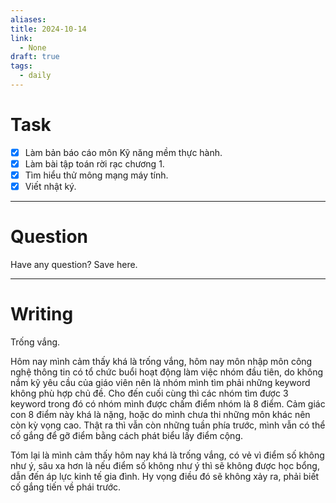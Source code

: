 ```yaml
---
aliases: 
title: 2024-10-14
link:
  - None
draft: true
tags:
  - daily
---
```

# Task
- [x] Làm bản báo cáo môn Kỹ năng mềm thực hành.
- [x] Làm bài tập toán rời rạc chương 1.
- [x] Tìm hiểu thử mông mạng máy tính.
- [x] Viết nhật ký.

---
# Question

Have any question? Save here.

---
# Writing

Trống vắng.

Hôm nay mình cảm thấy khá là trống vắng, hôm nay môn nhập môn công nghệ thông tin có tổ chức buổi hoạt động làm việc nhóm đầu tiên, do không nắm kỹ yêu cầu của giáo viên nên là nhóm mình tìm phải những keyword không phù hợp chủ đề. Cho đến cuối cùng thì các nhóm tìm được 3 keyword trong đó có nhóm mình được chấm điểm nhóm là 8 điểm. Cảm giác con 8 điểm này khá là nặng, hoặc do mình chưa thi những môn khác nên còn kỳ vọng cao. Thật ra thì vẫn còn những tuần phía trước, mình vẫn có thể cố gắng để gỡ điểm bằng cách phát biểu lấy điểm cộng.

Tóm lại là mình cảm thấy hôm nay khá là trống vắng, có vẻ vì điểm số không như ý, sâu xa hơn là nếu điểm số không như ý thì sẽ không được học bổng, dẫn đến áp lực kinh tế gia đình. Hy vọng điều đó sẽ không xảy ra, phải biết cố gắng tiến về phái trước.